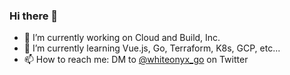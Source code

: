 ### Hi there 👋

- 🔭 I’m currently working on Cloud and Build, Inc.
- 🌱 I’m currently learning Vue.js, Go, Terraform, K8s, GCP, etc...
- 📫 How to reach me: DM to [@whiteonyx_go](https://twitter.com/whiteonyx_go) on Twitter
